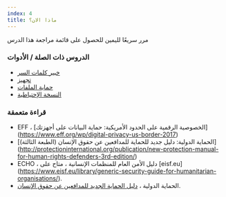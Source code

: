 ```yaml
---
index: 4
title: ماذا الان؟
---
```

مرر سريعًا لليمين للحصول على قائمة مراجعة هذا الدرس

### الدروس ذات الصلة / الأدوات

*   [خبير كلمات السر ](umbrella://information/passwords/expert)
*   [تجهيز](umbrella://travel/preparation)
*   [حماية الملفات](umbrella://information/protecting-files)
*   [النسخة الإحتياطية](umbrella://information/backing-up)

### قراءة متعمقة

*   EFF ، [الخصوصية الرقمية على الحدود الأمريكية: حماية البيانات على أجهزتك] (https://www.eff.org/wp/digital-privacy-us-border-2017)
*   [الحماية الدولية: دليل جديد للحماية للمدافعين عن حقوق الإنسان (الطبعة الثالثة)] (http://protectioninternational.org/publication/new-protection-manual-for-human-rights-defenders-3rd-edition/)
*   ECHO ، دليل الأمن العام للمنظمات الإنسانية ، متاح على [eisf.eu] (https://www.eisf.eu/library/generic-security-guide-for-humanitarian-organisations/).
*   الحماية الدولية ، [دليل الحماية الجديد للمدافعين عن حقوق الإنسان](https://www.protectioninternational.org/en/node/1106).